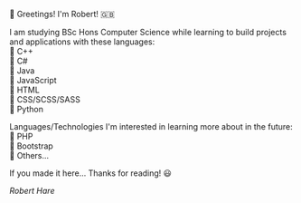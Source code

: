 👋 Greetings! I'm Robert! 🇬🇧

I am studying BSc Hons Computer Science while learning to build projects and applications with these languages: \
  🔹 C++ \
  🔹 C# \
  🔹 Java \
  🔹 JavaScript \
  🔹 HTML \
  🔹 CSS/SCSS/SASS \
  🔹 Python
  
Languages/Technologies I'm interested in learning more about in the future:  \
  🔹 PHP \
  🔹 Bootstrap \
  🔹 Others...
  
If you made it here... Thanks for reading! 😃

*Robert Hare* 
